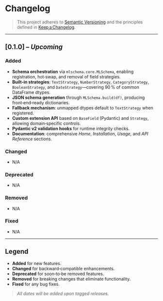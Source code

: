 # Changelog

> This project adheres to [Semantic Versioning](https://semver.org/) and the principles defined in [Keep a Changelog](https://keepachangelog.com/).

---

## \[0.1.0] – *Upcoming*

### Added

* **Schema orchestration** via `mlschema.core.MLSchema`, enabling registration, hot‑swap, and removal of field strategies.
* **Built‑in strategies**: `TextStrategy`, `NumberStrategy`, `CategoryStrategy`, `BooleanStrategy`, and `DateStrategy`—covering 90 % of common DataFrame dtypes.
* **JSON schema generation** through `MLSchema.build(df)`, producing front‑end‑ready dictionaries.
* **Fallback mechanism**: unmapped dtypes default to `TextStrategy` when registered.
* **Custom extension API** based on `BaseField` (Pydantic) and `Strategy`, allowing domain‑specific controls.
* **Pydantic v2 validation hooks** for runtime integrity checks.
* **Documentation**: comprehensive *Home*, *Installation*, *Usage*, and *API Reference* sections.

### Changed

* N/A

### Deprecated

* N/A

### Removed

* N/A

### Fixed

* N/A

---

## Legend

* **Added** for new features.
* **Changed** for backward‑compatible enhancements.
* **Deprecated** for soon‑to‑be removed features.
* **Removed** for breaking changes that eliminate functionality.
* **Fixed** for any bug fixes.

> *All dates will be added upon tagged releases.*

